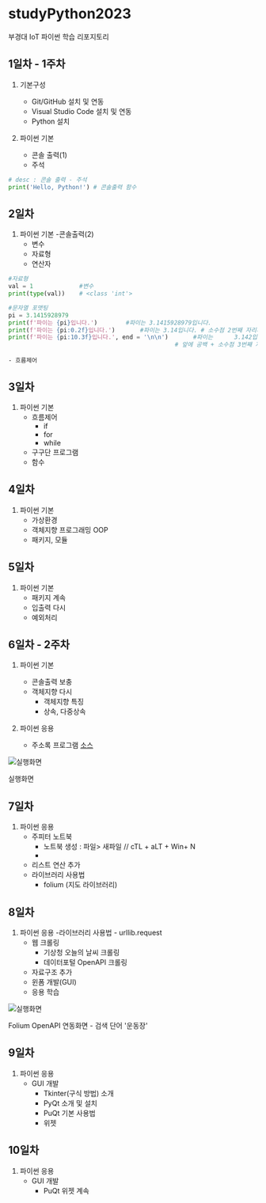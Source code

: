 # studyPython2023
부경대 IoT 파이썬 학습 리포지토리

## 1일차 - 1주차
1. 기본구성
    - Git/GitHub 설치 및 연동
    - Visual Studio Code 설치 및 연동
    - Python 설치

2. 파이썬 기본
    - 콘솔 출력(1)
    - 주석


```python
# desc : 콘솔 출력 - 주석
print('Hello, Python!') # 콘솔출력 함수
```

## 2일차
1. 파이썬 기본
    -콘솔출력(2)
    - 변수
    - 자료형
    - 연산자
```python
#자료형
val = 1             #변수
print(type(val))    # <class 'int'>

#문자열 포맷팅
pi = 3.1415928979
print(f'파이는 {pi}입니다.')        #파이는 3.1415928979입니다.
print(f'파이는 {pi:0.2f}입니다.')       #파이는 3.14입니다. # 소수점 2번째 자리까지 출력
print(f'파이는 {pi:10.3f}입니다.', end = '\n\n')       #파이는      3.142입니다.
                                               # 앞에 공백 + 소수점 3번째 자리까지 출력
```

    - 흐름제어


## 3일차
1. 파이썬 기본
    - 흐름제어
        - if
        - for
        - while
    - 구구단 프로그램
    - 함수


## 4일차
1. 파이썬 기본
    - 가상환경
    - 객체지향 프로그래밍 OOP
    - 패키지, 모듈


## 5일차
1. 파이썬 기본
    - 패키지 계속
    - 입출력 다시
    - 예외처리


## 6일차 - 2주차
1. 파이썬 기본
    - 콘솔출력 보충
    - 객체지향 다시
        - 객체지향 특징
        - 상속, 다중상속

2. 파이썬 응용
    - 주소록 프로그램 [소스](https://github.com/limchaeyeon8/studyPython2023/blob/main/project1/add_app.py)

![실행화면](https://raw.githubusercontent.com/limchaeyeon8/studyPython2023/main/Images/addr_app.png)

실행화면


## 7일차
1. 파이썬 응용
    - 주피터 노트북
        - 노트북 생성 : 파일> 새파일 // cTL + aLT + Win+ N 
        - 
    - 리스트 연산 추가
    - 라이브러리 사용법
        - folium (지도 라이브러리)


## 8일차
1. 파이썬 응용
    -라이브러리 사용법
        - urllib.request
    - 웹 크롤링
        - 기상청 오늘의 날씨 크롤링
        - 데이터포털 OpenAPI 크롤링
    - 자료구조 추가
    - 윈폼 개발(GUI)
    - 응용 학습


![실행화면](https://raw.githubusercontent.com/limchaeyeon8/studyPython2023/main/Images/jupyterFolium.png)

Folium OpenAPI 연동화면
    - 검색 단어 '운동장'

## 9일차
1. 파이썬 응용
    - GUI 개발 
        - Tkinter(구식 방법) 소개
        - PyQt 소개 및 설치
        - PuQt 기본 사용법
        - 위젯


## 10일차
1. 파이썬 응용
    - GUI 개발
        - PuQt 위젯 계속
        